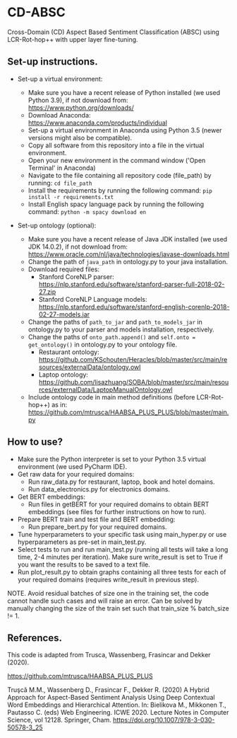 # CD-ABSC

Cross-Domain (CD) Aspect Based Sentiment Classification (ABSC) using LCR-Rot-hop++ with upper layer fine-tuning.

## Set-up instructions.

- Set-up a virtual environment:
    - Make sure you have a recent release of Python installed (we used Python 3.9), if not download
      from: https://www.python.org/downloads/
    - Download Anaconda: https://www.anaconda.com/products/individual
    - Set-up a virtual environment in Anaconda using Python 3.5 (newer versions might also be compatible).
    - Copy all software from this repository into a file in the virtual environment.
    - Open your new environment in the command window ('Open Terminal' in Anaconda)
    - Navigate to the file containing all repository code (file_path) by running: ```cd file_path```
    - Install the requirements by running the following command:
      ```pip install -r requirements.txt```
    - Install English spacy language pack by running the following command: ```python -m spacy download en```

- Set-up ontology (optional):
    - Make sure you have a recent release of Java JDK installed (we used JDK 14.0.2), if not download from:
      https://www.oracle.com/nl/java/technologies/javase-downloads.html
    - Change the path of ```java_path``` in ontology.py to your java installation.
    - Download required files:
        - Stanford CoreNLP parser: https://nlp.stanford.edu/software/stanford-parser-full-2018-02-27.zip
        - Stanford CoreNLP Language
          models: https://nlp.stanford.edu/software/stanford-english-corenlp-2018-02-27-models.jar
    - Change the paths of ```path_to_jar``` and ```path_to_models_jar``` in ontology.py to your parser and models
      installation, respectively.
    - Change the paths of ```onto_path.append()``` and ```self.onto = get_ontology()``` in ontology.py to your ontology
      file.
        - Restaurant
          ontology: https://github.com/KSchouten/Heracles/blob/master/src/main/resources/externalData/ontology.owl
        - Laptop
          ontology: https://github.com/lisazhuang/SOBA/blob/master/src/main/resources/externalData/LaptopManualOntology.owl
    - Include ontology code in main method definitions (before LCR-Rot-hop++) as in:
      https://github.com/mtrusca/HAABSA_PLUS_PLUS/blob/master/main.py

## How to use?

- Make sure the Python interpreter is set to your Python 3.5 virtual environment (we used PyCharm IDE).
- Get raw data for your required domains:
    - Run raw_data.py for restaurant, laptop, book and hotel domains.
    - Run data_electronics.py for electronics domains.
- Get BERT embeddings:
    - Run files in getBERT for your required domains to obtain BERT embeddings (see files for further instructions on
      how to run).
- Prepare BERT train and test file and BERT embedding:
    - Run prepare_bert.py for your required domains.
- Tune hyperparameters to your specific task using main_hyper.py or use hyperparameters as pre-set in main_test.py.
- Select tests to run and run main_test.py (running all tests will take a long time, 2-4 minutes per iteration). Make
  sure write_result is set to True if you want the results to be saved to a text file.
- Run plot_result.py to obtain graphs containing all three tests for each of your required domains (requires
  write_result in previous step).

NOTE. Avoid residual batches of size one in the training set, the code cannot handle such cases and will raise an error.
Can be solved by manually changing the size of the train set such that train_size % batch_size != 1.

## References.

This code is adapted from Trusca, Wassenberg, Frasincar and Dekker (2020).

https://github.com/mtrusca/HAABSA_PLUS_PLUS

Truşcǎ M.M., Wassenberg D., Frasincar F., Dekker R. (2020) A Hybrid Approach for Aspect-Based Sentiment Analysis Using
Deep Contextual Word Embeddings and Hierarchical Attention. In: Bielikova M., Mikkonen T., Pautasso C. (eds) Web
Engineering. ICWE 2020. Lecture Notes in Computer Science, vol 12128. Springer, Cham.
https://doi.org/10.1007/978-3-030-50578-3_25